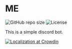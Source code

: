 # ME

![GitHub repo size](https://img.shields.io/github/repo-size/momu54/me)
![License](https://img.shields.io/github/license/momu54/me)

This is a simple discord bot.

[![Localization at Crowdin](https://user-images.githubusercontent.com/96234201/220091092-e11afb7f-b649-4ba4-aeab-affe2e255223.png)](https://crowdin.com/project/me-bot)
